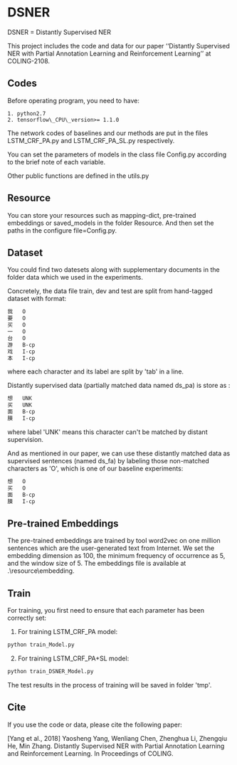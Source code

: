 # DSNER

DSNER = Distantly Supervised NER

This project includes the code and data for our paper ‘‘Distantly Supervised NER with Partial Annotation Learning and Reinforcement Learning’’ at COLING-2108.



## Codes

Before operating program, you need to have:

    1. python2.7
    2. tensorflow\_CPU\_version>= 1.1.0

The network codes of baselines and our methods are put in the files LSTM\_CRF\_PA.py and LSTM\_CRF\_PA\_SL.py respectively.

You can set the parameters of models in the class file Config.py according to the brief note of each variable.

Other public functions are defined in the utils.py

## Resource

You can store your resources such as mapping-dict, pre-trained embeddings or saved_models in the folder Resource. And then set the paths in the configure file=Config.py.

## Dataset

You could find two datesets along with supplementary documents in the folder data which we used in the experiments.

Concretely, the data file train, dev and test are split from hand-tagged dataset with format:

```bash
我   O
要   O
买   O
一   O
台   O
游   B-cp
戏   I-cp
本   I-cp
```
where each character and its label are split by 'tab' in a line.

Distantly supervised data (partially matched data named ds_pa) is store as :
```bash
想   UNK
买   UNK
面   B-cp
膜   I-cp
```
where label 'UNK' means this character can't be matched by distant supervision.

And as mentioned in our paper, we can use these distantly matched data as supervised sentences (named ds_fa) by labeling those non-matched characters as 'O', which is one of our baseline experiments:
```bash
想   O
买   O
面   B-cp
膜   I-cp
```
## Pre-trained Embeddings

The pre-trained embeddings are trained by tool word2vec on one million sentences which are the user-generated text from Internet. We set the embedding dimension as 100, the minimum frequency of occurrence as 5, and the window size of 5. The embeddings file is available at .\resource\embedding\.

## Train

For training, you first need to ensure that each parameter has been correctly set:

1. For training LSTM_CRF_PA model:
```bash
python train_Model.py
```

2. For training LSTM_CRF_PA+SL model:
```bash
python train_DSNER_Model.py
```

The test results in the process of training will be saved in folder 'tmp'.

## Cite

If you use the code or data, please cite the following paper:

[Yang et al., 2018] Yaosheng Yang, Wenliang Chen, Zhenghua Li, Zhengqiu He, Min Zhang. Distantly Supervised NER with Partial Annotation Learning and Reinforcement Learning. In Proceedings of COLING.

